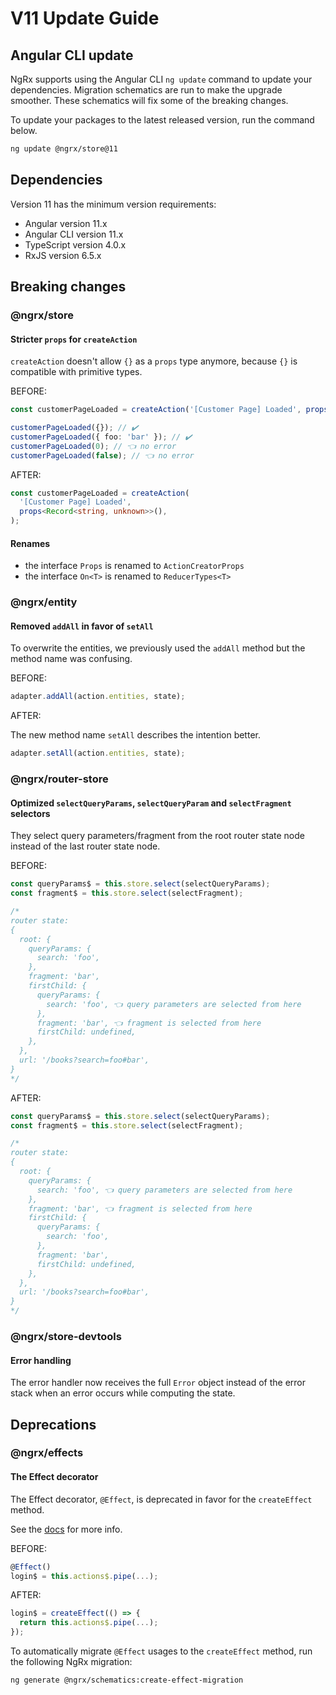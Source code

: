 # V11 Update Guide

## Angular CLI update

NgRx supports using the Angular CLI `ng update` command to update your dependencies. Migration schematics are run to make the upgrade smoother. These schematics will fix some of the breaking changes.

To update your packages to the latest released version, run the command below.

```sh
ng update @ngrx/store@11
```

## Dependencies

Version 11 has the minimum version requirements:

- Angular version 11.x
- Angular CLI version 11.x
- TypeScript version 4.0.x
- RxJS version 6.5.x

## Breaking changes

### @ngrx/store

#### Stricter `props` for `createAction`

`createAction` doesn't allow `{}` as a `props` type anymore, because `{}` is compatible with primitive types.

BEFORE:

```ts
const customerPageLoaded = createAction('[Customer Page] Loaded', props<{}>());

customerPageLoaded({}); // ✔️
customerPageLoaded({ foo: 'bar' }); // ✔️
customerPageLoaded(0); // 👈 no error
customerPageLoaded(false); // 👈 no error
```

AFTER:

```ts
const customerPageLoaded = createAction(
  '[Customer Page] Loaded',
  props<Record<string, unknown>>(),
);
```

#### Renames

- the interface `Props` is renamed to `ActionCreatorProps`
- the interface `On<T>` is renamed to `ReducerTypes<T>`

### @ngrx/entity

#### Removed `addAll` in favor of `setAll`

To overwrite the entities, we previously used the `addAll` method but the method name was confusing.

BEFORE:

```ts
adapter.addAll(action.entities, state);
```

AFTER:

The new method name `setAll` describes the intention better.

```ts
adapter.setAll(action.entities, state);
```

### @ngrx/router-store

#### Optimized `selectQueryParams`, `selectQueryParam` and `selectFragment` selectors

They select query parameters/fragment from the root router state node instead of the last router state node.

BEFORE:

```ts
const queryParams$ = this.store.select(selectQueryParams);
const fragment$ = this.store.select(selectFragment);

/*
router state:
{
  root: {
    queryParams: {
      search: 'foo',
    },
    fragment: 'bar',
    firstChild: {
      queryParams: {
        search: 'foo', 👈 query parameters are selected from here
      },
      fragment: 'bar', 👈 fragment is selected from here
      firstChild: undefined,
    },
  },
  url: '/books?search=foo#bar',
}
*/
```

AFTER:

```ts
const queryParams$ = this.store.select(selectQueryParams);
const fragment$ = this.store.select(selectFragment);

/*
router state:
{
  root: {
    queryParams: {
      search: 'foo', 👈 query parameters are selected from here
    },
    fragment: 'bar', 👈 fragment is selected from here
    firstChild: {
      queryParams: {
        search: 'foo',
      },
      fragment: 'bar',
      firstChild: undefined,
    },
  },
  url: '/books?search=foo#bar',
}
*/
```

### @ngrx/store-devtools

#### Error handling

The error handler now receives the full `Error` object instead of the error stack when an error occurs while computing the state. 

## Deprecations

### @ngrx/effects

#### The Effect decorator

The Effect decorator, `@Effect`, is deprecated in favor for the `createEffect` method.

See the [docs](/guide/effects#writing-effects) for more info.

BEFORE:

```ts
@Effect()
login$ = this.actions$.pipe(...);
```

AFTER:

```ts
login$ = createEffect(() => {
  return this.actions$.pipe(...);
});
```

To automatically migrate `@Effect` usages to the `createEffect` method, run the following NgRx migration:

```sh
ng generate @ngrx/schematics:create-effect-migration
```
